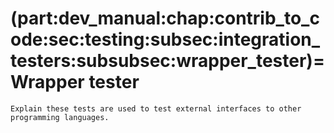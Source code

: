 (part:dev_manual:chap:contrib_to_code:sec:testing:subsec:integration_testers:subsubsec:wrapper_tester)=
Wrapper tester
==============

```{todo}
Explain these tests are used to test external interfaces to other programming languages.
```